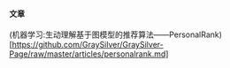 



#### 文章

(机器学习:生动理解基于图模型的推荐算法——PersonalRank)[https://github.com/GraySilver/GraySilver-Page/raw/master/articles/personalrank.md]
